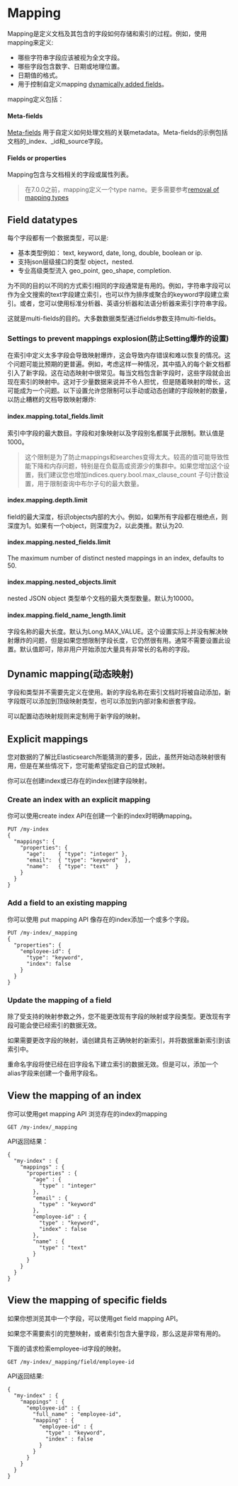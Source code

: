 # Mapping

Mapping是定义文档及其包含的字段如何存储和索引的过程。例如，使用mapping来定义:
* 哪些字符串字段应该被视为全文字段。
* 哪些字段包含数字、日期或地理位置。
* 日期值的格式。
* 用于控制自定义mapping [dynamically added fields](https://www.elastic.co/guide/en/elasticsearch/reference/current/dynamic-mapping.html)。

mapping定义包括：

#### Meta-fields
[Meta-fields](https://www.elastic.co/guide/en/elasticsearch/reference/current/mapping-fields.html) 用于自定义如何处理文档的关联metadata。Meta-fields的示例包括文档的_index、_id和_source字段。

#### Fields or properties
Mapping包含与文档相关的字段或属性列表。
> 在7.0.0之前，mapping定义一个type name。更多需要参考[removal of mapping types](https://www.elastic.co/guide/en/elasticsearch/reference/current/removal-of-types.html)

## Field datatypes
每个字段都有一个数据类型，可以是:
* 基本类型例如： text, keyword, date, long, double, boolean or ip.
* 支持json层级接口的类型 object，nested.
* 专业高级类型流入 geo_point, geo_shape, completion.

为不同的目的以不同的方式索引相同的字段通常是有用的。例如，字符串字段可以作为全文搜索的text字段建立索引，也可以作为排序或聚合的keyword字段建立索引。或者，您可以使用标准分析器、英语分析器和法语分析器来索引字符串字段。

这就是multi-fields的目的。大多数数据类型通过fields参数支持multi-fields。

### Settings to prevent mappings explosion(防止Setting爆炸的设置)

在索引中定义太多字段会导致映射爆炸，这会导致内存错误和难以恢复的情况。这个问题可能比预期的更普遍。例如，考虑这样一种情况，其中插入的每个新文档都引入了新字段。这在动态映射中很常见。每当文档包含新字段时，这些字段就会出现在索引的映射中。这对于少量数据来说并不令人担忧，但是随着映射的增长，这可能成为一个问题。以下设置允许您限制可以手动或动态创建的字段映射的数量，以防止糟糕的文档导致映射爆炸:

#### index.mapping.total_fields.limit
索引中字段的最大数目。字段和对象映射以及字段别名都属于此限制。默认值是1000。
> 这个限制是为了防止mappings和searches变得太大。较高的值可能导致性能下降和内存问题，特别是在负载高或资源少的集群中。如果您增加这个设置，我们建议您也增加indices.query.bool.max_clause_count 子句计数设置，用于限制查询中布尔子句的最大数量。

#### index.mapping.depth.limit
field的最大深度，标识objects内部的大小。例如，如果所有字段都在根绝点，则深度为1。如果有一个object，则深度为2，以此类推。默认为20.

#### index.mapping.nested_fields.limit
The maximum number of distinct nested mappings in an index, defaults to 50.

#### index.mapping.nested_objects.limit
nested JSON object 类型单个文档的最大类型数量。默认为10000。


#### index.mapping.field_name_length.limit
字段名称的最大长度。默认为Long.MAX_VALUE。这个设置实际上并没有解决映射爆炸的问题，但是如果您想限制字段长度，它仍然很有用。通常不需要设置此设置。默认值即可，除非用户开始添加大量具有非常长的名称的字段。

## Dynamic mapping(动态映射)
字段和类型并不需要先定义在使用。新的字段名称在索引文档时将被自动添加，新字段既可以添加到顶级映射类型，也可以添加到内部对象和嵌套字段。

可以配置动态映射规则来定制用于新字段的映射。


## Explicit mappings
您对数据的了解比Elasticsearch所能猜测的要多，因此，虽然开始动态映射很有用，但是在某些情况下，您可能希望指定自己的显式映射。

你可以在创建index或已存在的index创建字段映射。

### Create an index with an explicit mapping
你可以使用create index API在创建一个新的index时明确mapping。
```
PUT /my-index
{
  "mappings": {
    "properties": {
      "age":    { "type": "integer" },  
      "email":  { "type": "keyword"  }, 
      "name":   { "type": "text"  }     
    }
  }
}
```

### Add a field to an existing mapping
你可以使用 put mapping API 像存在的index添加一个或多个字段。
```
PUT /my-index/_mapping
{
  "properties": {
    "employee-id": {
      "type": "keyword",
      "index": false
    }
  }
}
```

### Update the mapping of a field
除了受支持的映射参数之外，您不能更改现有字段的映射或字段类型。更改现有字段可能会使已经索引的数据无效。

如果需要更改字段的映射，请创建具有正确映射的新索引，并将数据重新索引到该索引中。

重命名字段将使已经在旧字段名下建立索引的数据无效。但是可以，添加一个alias字段来创建一个备用字段名。

## View the mapping of an index
你可以使用get mapping API 浏览存在的index的mapping
```
GET /my-index/_mapping
```

API返回结果：
```
{
  "my-index" : {
    "mappings" : {
      "properties" : {
        "age" : {
          "type" : "integer"
        },
        "email" : {
          "type" : "keyword"
        },
        "employee-id" : {
          "type" : "keyword",
          "index" : false
        },
        "name" : {
          "type" : "text"
        }
      }
    }
  }
}
```

## View the mapping of specific fields

如果你想浏览其中一个字段，可以使用get field mapping API。

如果您不需要索引的完整映射，或者索引包含大量字段，那么这是非常有用的。

下面的请求检索employee-id字段的映射。

```
GET /my-index/_mapping/field/employee-id
```

API返回结果:
```
{
  "my-index" : {
    "mappings" : {
      "employee-id" : {
        "full_name" : "employee-id",
        "mapping" : {
          "employee-id" : {
            "type" : "keyword",
            "index" : false
          }
        }
      }
    }
  }
}
```